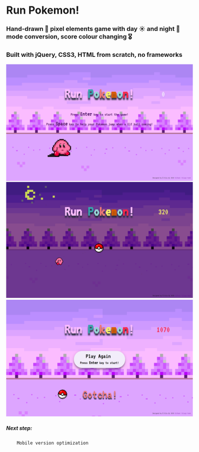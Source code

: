 # Run Pokemon!
  ### Hand-drawn :art:  pixel elements game with day :sunny: and night :crescent_moon: mode conversion, score colour changing	:medal_military: <br/>
  ### Built with jQuery, CSS3, HTML from scratch, no frameworks
![index](index.png)
![night](night.png)
![playagain](playagain.png)

  ##### Next step:
        Mobile version optimization
